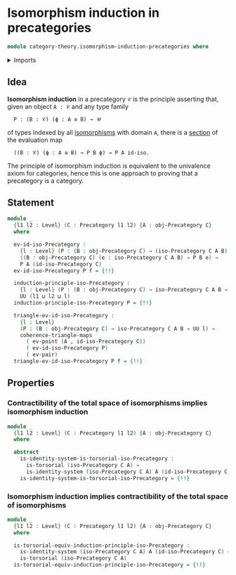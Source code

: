 # Isomorphism induction in precategories

```agda
module category-theory.isomorphism-induction-precategories where
```

<details><summary>Imports</summary>

```agda
open import category-theory.isomorphisms-in-precategories
open import category-theory.precategories

open import foundation.commuting-triangles-of-maps
open import foundation.dependent-pair-types
open import foundation.function-types
open import foundation.identity-systems
open import foundation.identity-types
open import foundation.sections
open import foundation.torsorial-type-families
open import foundation.universe-levels
```

</details>

## Idea

**Isomorphism induction** in a precategory `𝒞` is the principle asserting that,
given an object `A : 𝒞` and any type family

```text
  P : (B : 𝒞) (ϕ : A ≅ B) → 𝒰
```

of types indexed by all
[isomorphisms](category-theory.isomorphisms-in-categories.md) with domain `A`,
there is a [section](foundation.sections.md) of the evaluation map

```text
  ((B : 𝒞) (ϕ : A ≅ B) → P B ϕ) → P A id-iso.
```

The principle of isomorphism induction is equivalent to the univalence axiom for
categories, hence this is one approach to proving that a precategory is a
category.

## Statement

```agda
module _
  {l1 l2 : Level} (C : Precategory l1 l2) {A : obj-Precategory C}
  where

  ev-id-iso-Precategory :
    {l : Level} (P : (B : obj-Precategory C) → (iso-Precategory C A B) → UU l) →
    ((B : obj-Precategory C) (e : iso-Precategory C A B) → P B e) →
    P A (id-iso-Precategory C)
  ev-id-iso-Precategory P f = {!!}

  induction-principle-iso-Precategory :
    {l : Level} (P : (B : obj-Precategory C) → iso-Precategory C A B → UU l) →
    UU (l1 ⊔ l2 ⊔ l)
  induction-principle-iso-Precategory P = {!!}

  triangle-ev-id-iso-Precategory :
    {l : Level}
    (P : (B : obj-Precategory C) → iso-Precategory C A B → UU l) →
    coherence-triangle-maps
      ( ev-point (A , id-iso-Precategory C))
      ( ev-id-iso-Precategory P)
      ( ev-pair)
  triangle-ev-id-iso-Precategory P f = {!!}
```

## Properties

### Contractibility of the total space of isomorphisms implies isomorphism induction

```agda
module _
  {l1 l2 : Level} (C : Precategory l1 l2) {A : obj-Precategory C}
  where

  abstract
    is-identity-system-is-torsorial-iso-Precategory :
      is-torsorial (iso-Precategory C A) →
      is-identity-system (iso-Precategory C A) A (id-iso-Precategory C)
    is-identity-system-is-torsorial-iso-Precategory = {!!}
```

### Isomorphism induction implies contractibility of the total space of isomorphisms

```agda
module _
  {l1 l2 : Level} (C : Precategory l1 l2) {A : obj-Precategory C}
  where

  is-torsorial-equiv-induction-principle-iso-Precategory :
    is-identity-system (iso-Precategory C A) A (id-iso-Precategory C) →
    is-torsorial (iso-Precategory C A)
  is-torsorial-equiv-induction-principle-iso-Precategory = {!!}
```
